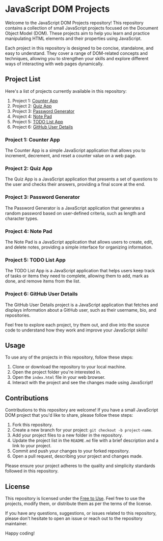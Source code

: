 # JavaScript DOM Projects

Welcome to the JavaScript DOM Projects repository! This repository contains a collection of small JavaScript projects focused on the Document Object Model (DOM). These projects aim to help you learn and practice manipulating HTML elements and their properties using JavaScript.

Each project in this repository is designed to be concise, standalone, and easy to understand. They cover a range of DOM-related concepts and techniques, allowing you to strengthen your skills and explore different ways of interacting with web pages dynamically.

## Project List

Here's a list of projects currently available in this repository:

1. Project 1: [Counter App](./1.%20Counter) 
2. Project 2: [Quiz App](./2.%20Quiz%20App)
3. Project 3: [Password Generator](./3.%20Password%20Generator)
4. Project 4: [Note Pad](./4.%20Note%20Pade)
5. Project 5: [TODO List App](./5.%20ToDo%20List%20App)
6. Project 6: [GitHub User Details](./6.%20GitHub%20User%20Details)

### Project 1: Counter App

The Counter App is a simple JavaScript application that allows you to increment, decrement, and reset a counter value on a web page.

### Project 2: Quiz App

The Quiz App is a JavaScript application that presents a set of questions to the user and checks their answers, providing a final score at the end.

### Project 3: Password Generator

The Password Generator is a JavaScript application that generates a random password based on user-defined criteria, such as length and character types.

### Project 4: Note Pad

The Note Pad is a JavaScript application that allows users to create, edit, and delete notes, providing a simple interface for organizing information.

### Project 5: TODO List App

The TODO List App is a JavaScript application that helps users keep track of tasks or items they need to complete, allowing them to add, mark as done, and remove items from the list.

### Project 6: GitHub User Details

The GitHub User Details project is a JavaScript application that fetches and displays information about a GitHub user, such as their username, bio, and repositories.

Feel free to explore each project, try them out, and dive into the source code to understand how they work and improve your JavaScript skills!

## Usage

To use any of the projects in this repository, follow these steps:

1. Clone or download the repository to your local machine.
2. Open the project folder you're interested in.
3. Open the `index.html` file in your web browser.
4. Interact with the project and see the changes made using JavaScript!

## Contributions

Contributions to this repository are welcome! If you have a small JavaScript DOM project that you'd like to share, please follow these steps:

1. Fork this repository.
2. Create a new branch for your project: `git checkout -b project-name`.
3. Add your project files to a new folder in the repository.
4. Update the project list in the `README.md` file with a brief description and a link to your project.
5. Commit and push your changes to your forked repository.
6. Open a pull request, describing your project and changes made.

Please ensure your project adheres to the quality and simplicity standards followed in this repository.

## License

This repository is licensed under the [Free to Use](LICENSE.md). Feel free to use the projects, modify them, or distribute them as per the terms of the license.

If you have any questions, suggestions, or issues related to this repository, please don't hesitate to open an issue or reach out to the repository maintainer.

Happy coding!
